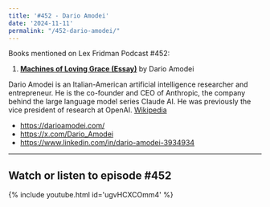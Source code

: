 ```yaml
---
title: '#452 - Dario Amodei'
date: '2024-11-11'
permalink: "/452-dario-amodei/"
---
```


Books mentioned on Lex Fridman Podcast #452:

1. <b><a href="https://darioamodei.com/machines-of-loving-grace" target="_blank">Machines of Loving Grace (Essay)</a></b> by Dario Amodei

<!--more-->

Dario Amodei is an Italian-American artificial intelligence researcher and entrepreneur. He is the co-founder and CEO of Anthropic, the company behind the large language model series Claude AI. He was previously the vice president of research at OpenAI. <a href="https://en.wikipedia.org/wiki/Dario_Amodei" target="_blank">Wikipedia</a>

- <a href="https://darioamodei.com/" target="_blank">https://darioamodei.com/</a>
- <a href="https://x.com/Dario_Amodei" target="_blank">https://x.com/Dario_Amodei</a>
- <a href="https://www.linkedin.com/in/dario-amodei-3934934" target="_blank">https://www.linkedin.com/in/dario-amodei-3934934</a>

- - - - - -

## Watch or listen to episode #452

{% include youtube.html id='ugvHCXCOmm4' %}